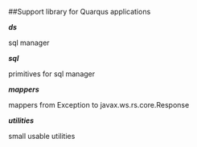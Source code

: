 ##Support library for Quarqus applications

***ds***

sql manager

***sql***

primitives for sql manager

***mappers***

mappers from Exception to javax.ws.rs.core.Response

***utilities***

small usable utilities


